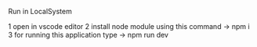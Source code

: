 Run in LocalSystem

1 open in vscode editor
2 install node module using this command -> npm i
3 for running this application type -> npm run dev
